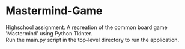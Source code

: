 # Mastermind-Game
Highschool assignment. A recreation of the common board game 'Mastermind' using Python Tkinter.  
Run the main.py script in the top-level directory to run the application.
